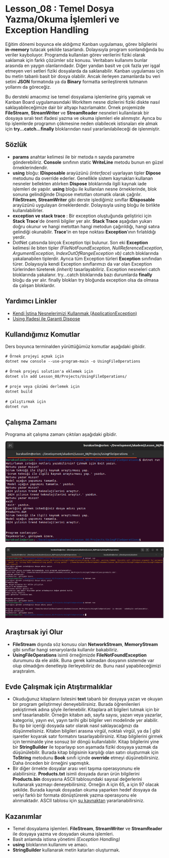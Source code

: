 # Lesson_08 : Temel Dosya Yazma/Okuma İşlemleri ve Exception Handling

Eğitim dönemi boyunca ele aldığımız Kanban uygulaması, görev bilgilerini **in-memory** tutacak şekilde tasarlandı. Dolayısıyla program sonlandığında bu veriler kayboluyor. Programda kullanılan görev verilerini fiziki olarak saklamak için farklı çözümler söz konusu. Veritabanı kullanımı bunlar arasında en yaygın olanlarındadır. Diğer yandan basit ve çok fazla yer işgal etmeyen veri setleri fiziki dosyalarda da saklanabilir. Kanban uygulaması için bu metin tabanlı basit bir dosya olabilir. Ancak ilerleyen zamanlarda bu veri setini **JSON** formatında ya da **Binary** formatta serileştirerek tutmanın yollarını da göreceğiz.

Bu dersteki amacımız ise temel dosyalama işlemlerine giriş yapmak ve Kanban Board uygulamasındaki WorkItem nesne dizilerini fiziki diskte nasıl saklayabileceğimize dair bir altyapı hazırlamaktır. Örnek projemizde **FileStream**, **StreamWriter** ve **StreamReader** nesneleri kullanılarak bir dosyaya sıralı text ifadesi yazma ve okuma işlemleri ele alınmıştır. Ayrıca bu tip işlemlerde programın çökmesine neden olabilecek istisnaları ele almak için **try...catch...finally** bloklarından nasıl yararlanılabileceği de işlenmiştir.

## Sözlük

- **params** anahtar kelimesi ile bir metoda n sayıda parametre gönderebiliriz. **Console** sınıfının static **WriteLine** metodu bunun en güzel örneklerindendir.
- **using** bloğu: **IDisposable** arayüzünü _(interface)_ uyarlayan tipler **Dipose** metodunu da override ederler. Genellikle sistem kaynakları kullanan nesneler bellekten atılırken **Dispose** bloklarında ilgili kaynak iade işlemleri de yapılır. **using** bloğu ile kullanılan nesne örneklerinde, blok sonuna gelindiğinde Dispose metotları otomatik olarak çağrılır. **FileStream**, **StreamWriter** gibi derste işlediğimiz sınıflar **IDisposable** arayüzünü uygulayan örneklerdendir. Dolayısıyla using bloğu ile birlikte kullanılabilirler.
- **exception ve stack trace** : Bir exception oluştuğunda geliştirici için **Stack Trace**'de önemli bilgiler yer alır. **Stack Trace** aşağıdan yukarı doğru okunur ve hangi metottan hangi metodun çağırıldığı, hangi satıra gelindiği okunabilir. **Trace**'in en tepe noktası **Exception**'ının fırlatıldığı yerdir.
- DotNet çatısında birçok Exception tipi bulunur. Son eki **Exception** kelimesi ile biten tipler _(FileNotFoundException, NullReferenceException, ArgumentException, IndexOutOfRangeException vb)_ catch bloklarında yakalanabilen tiplerdir. Ayrıca tüm Exception türleri **Exception** sınıfından türer. Dolayısıyla kendi Exception sınıflarımızı da var olan Exception türlerinden türeterek _(inherit)_ tasarlayabiliriz. Exception nesneleri catch bloklarında yakalanır. try...catch bloklarında bazı durumlarda **finally** bloğu da yer alır. finally blokları try bloğunda exception olsa da olmasa da çalışan bloklardır.

## Yardımcı Linkler

- [Kendi İstina Nesnelerimizi Kullanmak (ApplicationException)](https://www.buraksenyurt.com/post/Kendi-Istina-Nesnelerimizi-Kullanmak-(ApplicationException)-bsenyurt-com-dan)
- [Using İfadesi ile Garanti Dispose](https://www.buraksenyurt.com/post/Using-Ifadesi-ile-Garanti-Dispose)

## Kullandığımız Komutlar

Ders boyunca terminalden yürüttüğümüz komutlar aşağıdaki gibidir.

```shell
# Örnek projeyi açmak için
dotnet new console --use-program-main -o UsingFileOperations

# Örnek projeyi solution'a eklemek için
dotnet sln add Lesson_08/Projects/UsingFileOperations/

# proje veya çözümü derlemek için
dotnet build

# çalıştırmak için
dotnet run
```

## Çalışma Zamanı

Programa ait çalışma zamanı çıktıları aşağıdaki gibidir.

![runtime_01.png](runtime_01.png)

![runtime_02.png](runtime_02.png)

## Araştırsak iyi Olur

- **FileStream** dışında söz konusu olan **NetworkStream**, **MemoryStream** gibi sınıflar hangi senaryolarda kullanılır bakabiliriz.
- **UsingFileOperations** isimli örneğimizde **FileNotFoundException** durumunu da ele aldık. Buna gerek kalmadan dosyanın sistemde var olup olmadığını denetleyip ilerleyebiliriz de. Bunu nasıl yapabileceğimizi araştıralım.

## Evde Çalışmak için Atıştırmalıklar

- Okuduğunuz kitapların listesini **text** tabanlı bir dosyaya yazan ve okuyan bir program geliştirmeyi deneyebilirsiniz. Burada öğrenilenleri pekiştirmek adına şöyle ilerlenebilir. Kitaplara ait bilgileri tutmak için bir sınıf tasarlanabilir. Örneğin kitabın adı, sayfa sayısı, yazarı veya yazarlar, kategorisi, yayın evi, yayın tarihi gibi bilgiler veri modelinde yer alabilir. Bu tip bir içeriği dosyada satır olarak nasıl saklayacağınızı da düşünmelisiniz. Kitabın bilgileri arasına virgül, noktalı virgül, ya da | gibi işaretler koyarak satır formatını tasarlayabilirsiniz. Kitap bilgilerini girmek için terminalde yine sonsuz bir döngü kullanılabilir. Kitap bilgilerini yine bir **StringBuilder** ile toparlayıp son aşamada fiziki dosyaya yazmak da düşünülebilir. Burada kitap bilgisinin karşılığı olan satırı oluşturmak için **ToString** metodunu **Book** sınıfı içinde **override** etmeyi düşünebilirsiniz. Daha önceden bir örneğini yapmıştık.
- Bir diğer örnekte dosyalar arası veri taşıma operasyonunu ele alabilirsiniz. **Products.txt** isimli dosyada duran ürün bilgilerini **Products.bin** dosyasına ASCII tablosundaki sayısal değerlerini kullanarak yazmayı deneyebilirsiniz. Örneğin A için 65, a için 97 olacak şekilde. Burada kaynak dosyadan okuma yaparken hedef dosyaya da veriyi farklı bir formata dönüştürerek yazma operasyonu ele alınmaktadır. ASCII tablosu için [şu kaynaktan](https://www.rapidtables.com/code/text/ascii-table.html) yararlanabilirsiniz.

## Kazanımlar

- Temel dosyalama işlemleri. **FileStream**, **StreamWriter** ve **StreamReader** ile dosyaya yazma ve dosyadan okuma işlemleri.
- Basit anlamda istisna yönetimi *(Exception Handling)*
- **using** bloklarının kullanımı ve amacı.
- **StringBuilder** kullanarak metin katarları oluşturmak.
